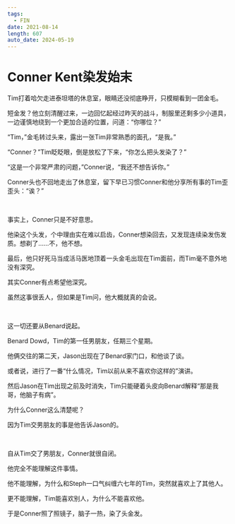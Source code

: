 ```yaml
---
tags:
  - FIN
date: 2021-08-14
length: 607
auto_date: 2024-05-19
---
```


# Conner Kent染发始末

Tim打着哈欠走进泰坦塔的休息室，眼睛还没彻底睁开，只模糊看到一团金毛。

短金发？他立刻清醒过来，一边回忆起经过昨天的战斗，制服里还剩多少小道具，一边谨慎地绕到一个更加合适的位置，问道：“你哪位？”

“Tim，”金毛转过头来，露出一张Tim非常熟悉的面孔，“是我。”

“Conner？”Tim眨眨眼，倒是放松了下来，“你怎么把头发染了？”

“这是一个非常严肃的问题，”Conner说，“我还不想告诉你。”

Conner头也不回地走出了休息室，留下早已习惯Conner和他分享所有事的Tim歪歪头：“诶？”

<br>

事实上，Conner只是不好意思。

他染这个头发，个中理由实在难以启齿，Conner想染回去，又发现连续染发伤发质。想剃了……不，他不想。

最后，他只好死马当成活马医地顶着一头金毛出现在Tim面前，而Tim毫不意外地没有深究。

其实Conner有点希望他深究。

虽然这事很丢人，但如果是Tim问，他大概就真的会说。

<br>

这一切还要从Benard说起。

Benard Dowd，Tim的第一任男朋友，任期三个星期。

他俩交往的第二天，Jason出现在了Benard家门口，和他谈了谈。

或者说，进行了一番“什么情况，Tim以前从来不喜欢你这样的”演讲。

然后Jason在Tim出现之前及时消失，Tim只能硬着头皮向Benard解释“那是我哥，他脑子有病”。

为什么Conner这么清楚呢？

因为Tim交男朋友的事是他告诉Jason的。

<br>

自从Tim交了男朋友，Conner就很自闭。

他完全不能理解这件事情。

他不能理解，为什么和Steph一口气纠缠六七年的Tim，突然就喜欢上了其他人。

更不能理解，Tim能喜欢别人，为什么不能喜欢他。

于是Conner照了照镜子，脑子一热，染了头金发。

